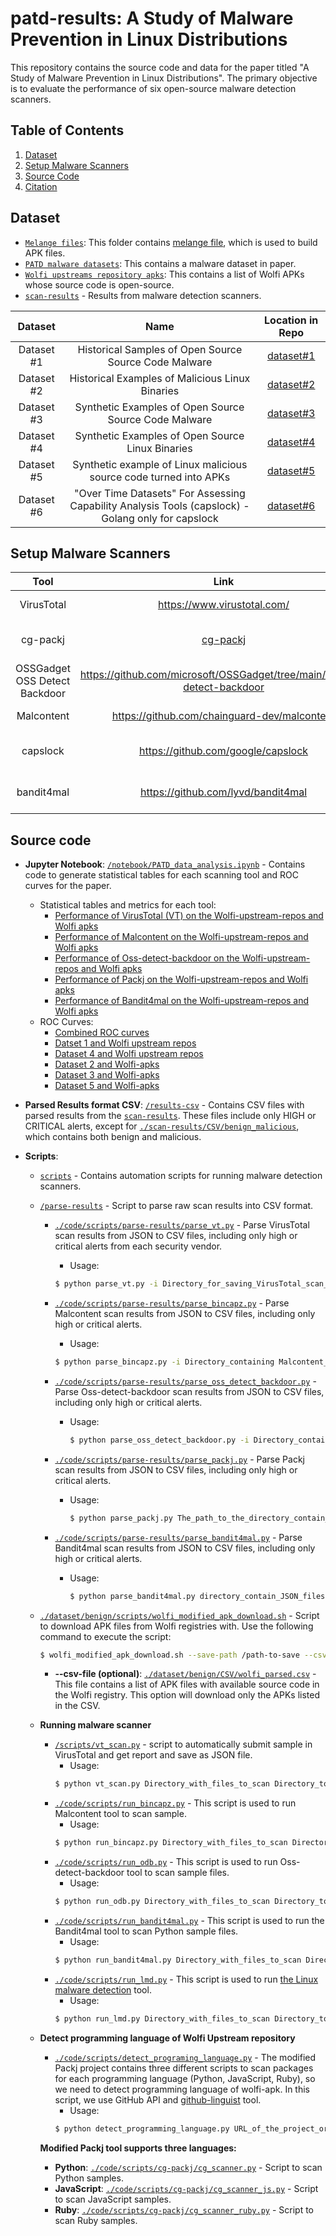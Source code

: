 # patd-results: A Study of Malware Prevention in Linux Distributions

This repository contains the source code and data for the paper titled "A Study of Malware Prevention in Linux Distributions". The primary objective is to evaluate the performance of six open-source malware detection scanners.

## Table of Contents

1. [Dataset](#Dataset)
2. [Setup Malware Scanners](#setup-malware-scanners)
3. [Source Code](#source-code)
4. [Citation](#citation)

## Dataset
- [`Melange files`](./dataset/malicious/melange-files/): This folder contains [melange file](https://github.com/chainguard-dev/melange), which is used to build APK files.
- [`PATD malware datasets`](./dataset/malicious/samples/patd-malware-datasets/): This contains a malware dataset in paper.
- [`Wolfi upstreams repository apks`](./dataset/benign/CSV/upstream_repos_filtered.csv):  This contains a list of Wolfi APKs whose source code is open-source.
- [`scan-results`](https://1drv.ms/u/c/883a8f77a357bed3/EdO-V6N3jzoggIhpKgAAAAABxMjFiK5zEWN7V9PBzC4smw?e=jDHvdE) - Results from malware detection scanners.

| **Dataset** |                                              **Name**                                              |                **Location in Repo**                |
|:-----------:|:--------------------------------------------------------------------------------------------------:|:--------------------------------------------------:|
| Dataset #1  | Historical Samples of Open Source Source Code Malware                                              | [dataset#1](./dataset/malicious/samples/patd-malware-datasets/dataset1/)                 |
| Dataset #2  | Historical Examples of Malicious Linux Binaries                                                    | [dataset#2](./dataset/malicious/samples/patd-malware-datasets/dataset2/)            |
| Dataset #3  | Synthetic Examples of Open Source Source Code Malware                                              | [dataset#3](./dataset/malicious/samples/patd-malware-datasets/dataset3/)      |
| Dataset #4  | Synthetic Examples of Open Source Linux Binaries                                                   | [dataset#4](./dataset/malicious/samples/patd-malware-datasets/dataset4/) |
| Dataset #5  | Synthetic example of Linux malicious source code turned into APKs                                  | [dataset#5](./dataset/malicious/samples/patd-malware-datasets/dataset5/)  |
| Dataset #6  | "Over Time Datasets" For Assessing Capability Analysis Tools (capslock) - Golang only for capslock | [dataset#6](./dataset/malicious/samples/patd-malware-datasets/dataset6)                     |


## Setup Malware Scanners

|            **Tool**           |                                 **Link**                                 |       **Type**      |
|:-----------------------------:|:------------------------------------------------------------------------:|:-------------------:|
| VirusTotal                    | https://www.virustotal.com/                                              | Binary scanner      |
| cg-packj                      | [cg-packj](./code/scripts/cg-packj/)                                     | Source code scanner |
| OSSGadget OSS Detect Backdoor | https://github.com/microsoft/OSSGadget/tree/main/src/oss-detect-backdoor | Source code scanner |
| Malcontent                       | https://github.com/chainguard-dev/malcontent                                | Binary scanner      |
| capslock                      | https://github.com/google/capslock                                       | Source code scanner |
| bandit4mal                    | https://github.com/lyvd/bandit4mal                                       | Source code scanner |



## Source code

- **Jupyter Notebook**: [`/notebook/PATD_data_analysis.ipynb`](./code/notebooks/PATD_data_analysis.ipynb) - Contains code to generate statistical tables for each scanning tool and ROC curves for the paper.
    - Statistical tables and metrics for each tool:
        - [Performance of VirusTotal (VT) on the Wolfi-upstream-repos and Wolfi apks](https://colab.research.google.com/drive/1yymf0-56YQg4lQgg7hk0J1AuocYyTU8X?authuser=2#scrollTo=9PeQqQKnrtyb)
        - [Performance of Malcontent on the Wolfi-upstream-repos and Wolfi apks](https://colab.research.google.com/drive/1yymf0-56YQg4lQgg7hk0J1AuocYyTU8X?authuser=2#scrollTo=x_s5CG7kSeYG)
        - [Performance of Oss-detect-backdoor on the Wolfi-upstream-repos and Wolfi apks](https://colab.research.google.com/drive/1yymf0-56YQg4lQgg7hk0J1AuocYyTU8X?authuser=2#scrollTo=KdhF1lPzhjET)
        - [Performance of Packj on the Wolfi-upstream-repos and Wolfi apks](https://colab.research.google.com/drive/1yymf0-56YQg4lQgg7hk0J1AuocYyTU8X?authuser=2#scrollTo=9Xfi6meT7qP6)
        - [Performance of Bandit4mal on the Wolfi-upstream-repos and Wolfi apks](https://colab.research.google.com/drive/1yymf0-56YQg4lQgg7hk0J1AuocYyTU8X?authuser=2#scrollTo=mSrlqPbrokEI)
    - ROC Curves:
        - [Combined ROC curves](https://colab.research.google.com/drive/1yymf0-56YQg4lQgg7hk0J1AuocYyTU8X?authuser=2#scrollTo=7laHuiT4zoVF)
        - [Datset 1 and Wolfi upstream repos](https://colab.research.google.com/drive/1yymf0-56YQg4lQgg7hk0J1AuocYyTU8X?authuser=2#scrollTo=lR9xkOJXhOEi&line=1&uniqifier=1)
        - [Dataset 4 and Wolfi  upstream repos](https://colab.research.google.com/drive/1yymf0-56YQg4lQgg7hk0J1AuocYyTU8X?authuser=2#scrollTo=WTw80vRBmGFW&line=1&uniqifier=1)
        - [Dataset 2 and Wolfi-apks](https://colab.research.google.com/drive/1yymf0-56YQg4lQgg7hk0J1AuocYyTU8X?authuser=2#scrollTo=wNopHh50njGM&line=1&uniqifier=1)
        - [Dataset 3 and Wolfi-apks](https://colab.research.google.com/drive/1yymf0-56YQg4lQgg7hk0J1AuocYyTU8X?authuser=2#scrollTo=d2KLnPVJJDBy)
        - [Dataset 5 and Wolfi-apks](https://colab.research.google.com/drive/1yymf0-56YQg4lQgg7hk0J1AuocYyTU8X?authuser=2#scrollTo=UqiBNkuNO0ta)

- **Parsed Results format CSV**: [`/results-csv`](./scan-results/CSV/malicious/) - Contains CSV files with parsed results from the [`scan-results`](https://1drv.ms/u/c/883a8f77a357bed3/EdO-V6N3jzoggIhpKgAAAAABxMjFiK5zEWN7V9PBzC4smw?e=PZvejn). These files include only HIGH or CRITICAL alerts, except for [`./scan-results/CSV/benign_malicious`](./scan-results/CSV/benign_malicious/), which contains both benign and malicious.
- **Scripts**: 
    - [`scripts`](./code/scripts/) - Contains automation scripts for running malware detection scanners.
    - [`/parse-results`](./code/scripts/parse-results/) - Script to parse raw scan results into CSV format.
        - [`./code/scripts/parse-results/parse_vt.py`](./code/scripts/parse-results/parse_vt.py) - Parse VirusTotal scan results from JSON to CSV files, including only high or critical alerts from each security vendor.
            - Usage: 
            ```sh
            $ python parse_vt.py -i Directory_for_saving_VirusTotal_scan_results_in_JSON -o csv_filename
            ```
         - [`./code/scripts/parse-results/parse_bincapz.py`](./code/scripts/parse-results/parse_bincapz.py) -  Parse Malcontent scan results from JSON to CSV files, including only high or critical alerts.
             - Usage:
             ```sh
             $ python parse_bincapz.py -i Directory_containing Malcontent_scan_results -o Output_CSV_file
             ```
         - [`./code/scripts/parse-results/parse_oss_detect_backdoor.py`](./code/scripts/parse-results/parse_oss_detect_backdoor.py) - Parse Oss-detect-backdoor scan results from JSON to CSV files, including only high or critical alerts.
             - Usage:
                 ```sh
                 $ python parse_oss_detect_backdoor.py -i Directory_containing_OSS_Detect_Backdoor_scan_results -o Output_CSV_file
                 ```
         - [`./code/scripts/parse-results/parse_packj.py`](./code/scripts/parse-results/parse_packj.py) -  Parse Packj scan results from JSON to CSV files, including only high or critical alerts.
           - Usage:
             ```sh
             $ python parse_packj.py The_path_to_the_directory_contain_JSON_files CSV_files
             ```
         
         - [`./code/scripts/parse-results/parse_bandit4mal.py`](./code/scripts/parse-results/parse_bandit4mal.py) - Parse Bandit4mal scan results from JSON to CSV files, including only high or critical alerts.
          
           - Usage:
             ```sh
             $ python parse_bandit4mal.py directory_contain_JSON_files csv_file
             ```
    - [`./dataset/benign/scripts/wolfi_modified_apk_download.sh`](./dataset/benign/scripts/wolfi_modified_apk_download.sh) - Script to download APK files from Wolfi registries with. Use the following command to execute the script:
        ```sh
        $ wolfi_modified_apk_download.sh --save-path /path-to-save --csv-file ./dataset/benign/CSV/wolfi_parsed.csv
        ```
        - **--csv-file (optional)**: [`./dataset/benign/CSV/wolfi_parsed.csv`](./dataset/benign/CSV/wolfi_parsed.csv) - This file contains a list of APK files with available source code in the Wolfi registry. This option will download only the APKs listed in the CSV.
    - **Running malware scanner**
        - [`/scripts/vt_scan.py`](./code/scripts/vt_scan.py) - script to automatically submit sample in VirusTotal and get report and save as JSON file.
            - Usage: 
            ```sh
            $ python vt_scan.py Directory_with_files_to_scan Directory_to_save_scan_results 
            ```
        - [`./code/scripts/run_bincapz.py`](./code/scripts/run_bincapz.py) - This script is used to run Malcontent tool to scan sample.
            - Usage:
            ```sh
            $ python run_bincapz.py Directory_with_files_to_scan Directory_to_save_scan_results 
            ```
        - [`./code/scripts/run_odb.py`](./code/scripts/run_odb.py) - This script is used to run Oss-detect-backdoor tool to scan sample files.
             - Usage:
            ```sh
            $ python run_odb.py Directory_with_files_to_scan Directory_to_save_scan_results 
            ```
        - [`./code/scripts/run_bandit4mal.py`](./code/scripts/run_bandit4mal.py) - This script is used to run the Bandit4mal tool to scan Python sample files.
             - Usage:
            ```sh
            $ python run_bandit4mal.py Directory_with_files_to_scan Directory_to_save_scan_results 
            ```
        - [`./code/scripts/run_lmd.py`](./code/scripts/run_lmd.py) - This script is used to run [the Linux malware detection](https://github.com/rfxn/linux-malware-detect) tool.
             - Usage:
            ```sh
            $ python run_lmd.py Directory_with_files_to_scan Directory_to_save_scan_results 
            ``` 
    - **Detect programming language of Wolfi Upstream repository**
        - [`./code/scripts/detect_programing_language.py`](./code/scripts/detect_programing_language.py) - The modified Packj project contains three different scripts to scan packages for each programming language (Python, JavaScript, Ruby), so we need to detect programming language of wolfi-apk. In this script, we use GitHub API and [github-linguist](https://github.com/github-linguist/linguist) tool. 
            - Usage:
            ```sh
            $ python detect_programming_language.py URL_of_the_project_or_local_file
            ```
         
        **Modified Packj tool supports three languages:**
        
         - **Python**: [`./code/scripts/cg-packj/cg_scanner.py`](./code/scripts/cg-packj/cg_scanner.py) - Script to scan Python samples.
         - **JavaScript**: [`./code/scripts/cg-packj/cg_scanner_js.py`](./code/scripts/cg-packj/cg_scanner_js.py) - Script to scan JavaScript samples.
         - **Ruby**: [`./code/scripts/cg-packj/cg_scanner_ruby.py`](./code/scripts/cg-packj/cg_scanner_ruby.py) - Script to scan Ruby samples.

    



